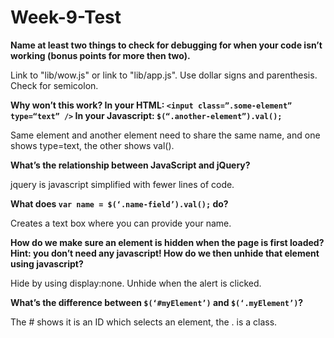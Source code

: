 # Week-9-Test

**Name at least two things to check for debugging for when your code isn’t working (bonus points for more then two).**

Link to "lib/wow.js" or link to "lib/app.js".
Use dollar signs and parenthesis.
Check for semicolon.


**Why won’t this work? In your HTML: `<input class=”.some-element” type=“text” />` In your Javascript: `$(“.another-element”).val();`**

Same element and another element need to share the same name, and one shows type=text, the other shows val().


**What’s the relationship between JavaScript and jQuery?**

jquery is javascript simplified with fewer lines of code.


**What does `var name = $(‘.name-field’).val();` do?**

Creates a text box where you can provide your name.




**How do we make sure an element is hidden when the page is first loaded? Hint: you don’t need any javascript! How do we then unhide that element using javascript?**

Hide by using display:none. Unhide when the alert is clicked.


**What’s the difference between `$(‘#myElement’)` and `$(‘.myElement’)`?**

The # shows it is an ID which selects an element, the . is a class.

